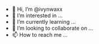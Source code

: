 - 👋 Hi, I’m @ivynwaxx
- 👀 I’m interested in ...
- 🌱 I’m currently learning ...
- 💞️ I’m looking to collaborate on ...
- 📫 How to reach me ...

<!---
ivynwaxx/ivynwaxx is a ✨ special ✨ repository because its `README.md` (this file) appears on your GitHub profile.
You can click the Preview link to take a look at your changes.
--->
